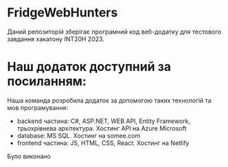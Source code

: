 # FridgeWebHunters
Даний репозиторій зберігає програмний код веб-додатку для тестового завдання хакатону INT20H 2023.
# Наш додаток доступний за посиланням: 

Наша команда розробила додаток за допомогою таких технологій та мов програмування:
- backend частина: C#, ASP.NET, WEB API, Entity Framework, трьохрівнева архітектура. Хостинг API на Azure Microsoft
- database: MS SQL. Хостинг на somee.com
- frontend частина: JS, HTML, CSS, React. Хостинг на Netlify

Було виконано 


